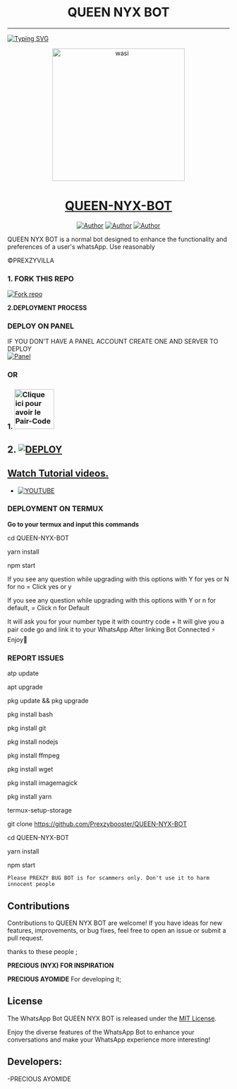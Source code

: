 <h1 align="center"> QUEEN NYX BOT </h1>
<p align="center">  
  
***
  
<a href="https://git.io/typing-svg"><img src="https://readme-typing-svg.demolab.com?font=Black+Ops+One&size=50&pause=1000&color=1BAFBAFF&center=true&width=910&height=100&lines=THANKS FOR CHOOSING ;QUEEN-NYX-BOT;WHATSAPP+NORMAL+BOT;CREATED+BY+PRECIOUS+AYOMIDE;RELEASED+12.03.25" alt="Typing SVG" /></a>
  </p>

  <p align="center">  
  <a href="https://whatsapp.com/channel/0029VapyPnMKAwEk3YuHAb3s">
    <img alt="wasi" height="300" src="https://files.catbox.moe/kp8w9p.jpeg">
    <h1 align="center">QUEEN-NYX-BOT</h1>
  </a>
</p>
<p align="center">
<a href="https://github.com/Prexzybooster"><img title="Author" src="https://img.shields.io/badge/Prexzybooster-black?style=for-the-badge&logo=Github"></a> <a href="https://whatsapp.com/channel/0029VapyPnMKAwEk3YuHAb3s"><img title="Author" src="https://img.shields.io/badge/CHANNEL-black?style=for-the-badge&logo=whatsapp"></a> <a href="https://wa.me/+2349159895444"><img title="Author" src="https://img.shields.io/badge/CHAT US-black?style=for-the-badge&logo=whatsapp"></a>

   
   

QUEEN NYX BOT is a normal bot designed to enhance the functionality and preferences of a user's whatsApp. Use reasonably

©PREXZYVILLA
### 1. FORK THIS REPO

<a href='https://github.com/Prexzybooster/QUEEN-NYX-BOT/fork' target="_blank"><img alt='Fork repo' src='https://img.shields.io/badge/Fork This Repo-black?style=for-the-badge&logo=git&logoColor=white'/></a>
   


 **2.DEPLOYMENT PROCESS**
### DEPLOY ON PANEL
IF YOU DON'T HAVE A PANEL ACCOUNT CREATE ONE AND SERVER TO DEPLOY 
    <br>
    <a href='https://bot-hosting.net/?aff=1264676029318955030' target="_blank"><img alt='Panel' src='https://img.shields.io/badge/-Deploy-red?style=for-the-badge&logo=panel&logoColor=white'/></a>

### OR
### 1. <a href="https://prexzyvillasession.onrender.com/"><img src="https://img.shields.io/badge/PAIR_CODE-green" alt="Clique ici pour avoir le Pair-Code" width="90"></a>

## 2. <a href='https://dashboard.render.com/web/new' target="_blank"><img alt='DEPLOY' src='https://img.shields.io/badge/-Deploy on render-black?style=for-the-badge&logo=render&logoColor=white'/>
## Watch Tutorial videos.
* [![YOUTUBE](https://img.shields.io/badge/HOW_TO_DEPLOY-red?style=for-the-badge&logo=youtube&logoColor=white)](https://www.youtube.com/@prexzyvilla)

### DEPLOYMENT ON TERMUX

**Go to your termux and input this commands**





cd QUEEN-NYX-BOT

yarn install
   
npm start


If you see any question while upgrading with this options with Y for yes or N for no = Click yes or y

If you see any question while upgrading with this options with Y or n for default, = Click n for Default



 It will ask you for your number type it with country code +
 It will give you a pair code go and link it to your WhatsApp 
 After linking
 Bot Connected ⚡
 Enjoy🤖

### REPORT ISSUES

atp update
   

apt upgrade

pkg update && pkg upgrade

pkg install bash

 pkg install git

 pkg install nodejs

pkg install ffmpeg

pkg install wget

pkg install imagemagick

 pkg install yarn

termux-setup-storage

git clone https://github.com/Prexzybooster/QUEEN-NYX-BOT

 cd QUEEN-NYX-BOT
 
 yarn install
 
 npm start

`Please PREXZY BUG BOT is for scammers only. Don't use it to harm innocent people`


## Contributions

Contributions to QUEEN NYX BOT are welcome! If you have ideas for new features, improvements, or bug fixes, feel free to open an issue or submit a pull request. <br>

   thanks to these people ;

   **PRECIOUS (NYX) FOR INSPIRATION** 

   **PRECIOUS AYOMIDE** For developing it; <br>


## License

The WhatsApp Bot QUEEN NYX BOT is released under the [MIT License](https://opensource.org/licenses/MIT).

Enjoy the diverse features of the WhatsApp Bot to enhance your conversations and make your WhatsApp experience more interesting!

## Developers:

-PRECIOUS AYOMIDE
